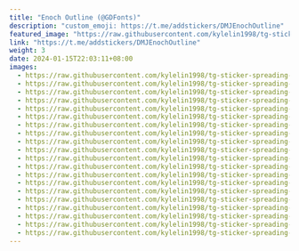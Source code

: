 ```yaml
---
title: "Enoch Outline (@GDFonts)"
description: "custom_emoji: https://t.me/addstickers/DMJEnochOutline"
featured_image: "https://raw.githubusercontent.com/kylelin1998/tg-sticker-spreading-worldwide-images/main/img/25611cc2-af07-49d0-9a46-14210799420d.jpg"
link: "https://t.me/addstickers/DMJEnochOutline"
weight: 3
date: 2024-01-15T22:03:11+08:00
images:
  - https://raw.githubusercontent.com/kylelin1998/tg-sticker-spreading-worldwide-images/main/img/25611cc2-af07-49d0-9a46-14210799420d.jpg
  - https://raw.githubusercontent.com/kylelin1998/tg-sticker-spreading-worldwide-images/main/img/952eef94-8d1f-496a-99a1-a8eb2469db11.jpg
  - https://raw.githubusercontent.com/kylelin1998/tg-sticker-spreading-worldwide-images/main/img/a07ca6d0-7ccc-4346-8781-05eb22a85450.jpg
  - https://raw.githubusercontent.com/kylelin1998/tg-sticker-spreading-worldwide-images/main/img/29641652-8d85-492d-8dfe-cec4d65cf1ba.jpg
  - https://raw.githubusercontent.com/kylelin1998/tg-sticker-spreading-worldwide-images/main/img/5a4dabbd-58a5-4345-b5dc-dc900526ae9d.jpg
  - https://raw.githubusercontent.com/kylelin1998/tg-sticker-spreading-worldwide-images/main/img/0173627e-0761-446b-b010-b0aba4820c3a.jpg
  - https://raw.githubusercontent.com/kylelin1998/tg-sticker-spreading-worldwide-images/main/img/26bdb02b-e30a-45b7-98e2-4e3dc435dd37.jpg
  - https://raw.githubusercontent.com/kylelin1998/tg-sticker-spreading-worldwide-images/main/img/34cc8fe5-7282-4e8b-aec9-7c883f778bbb.jpg
  - https://raw.githubusercontent.com/kylelin1998/tg-sticker-spreading-worldwide-images/main/img/cb4d6bce-0e44-4be4-85e8-75f33c22b1a8.jpg
  - https://raw.githubusercontent.com/kylelin1998/tg-sticker-spreading-worldwide-images/main/img/d8ba2e3c-a5ef-48f7-9405-c1d577d03c7b.jpg
  - https://raw.githubusercontent.com/kylelin1998/tg-sticker-spreading-worldwide-images/main/img/17864838-89fa-4b70-ab89-372818616594.jpg
  - https://raw.githubusercontent.com/kylelin1998/tg-sticker-spreading-worldwide-images/main/img/6b00dd0e-2886-48ae-af01-70a2d021212a.jpg
  - https://raw.githubusercontent.com/kylelin1998/tg-sticker-spreading-worldwide-images/main/img/f28951c5-6e6c-42fb-9d38-f6f6df5f5bfa.jpg
  - https://raw.githubusercontent.com/kylelin1998/tg-sticker-spreading-worldwide-images/main/img/ea66bd53-a865-41f0-9c21-4f61bbfa52a4.jpg
  - https://raw.githubusercontent.com/kylelin1998/tg-sticker-spreading-worldwide-images/main/img/b0e6b68a-4d2d-4476-bba6-bbba5da833ae.jpg
  - https://raw.githubusercontent.com/kylelin1998/tg-sticker-spreading-worldwide-images/main/img/19197b06-7e78-4833-a681-6bd58cfb8158.jpg
  - https://raw.githubusercontent.com/kylelin1998/tg-sticker-spreading-worldwide-images/main/img/40ec7f1f-2fbb-4277-853e-053d4e661147.jpg
  - https://raw.githubusercontent.com/kylelin1998/tg-sticker-spreading-worldwide-images/main/img/936d9089-041f-4a4a-8528-e8afa7531a16.jpg
  - https://raw.githubusercontent.com/kylelin1998/tg-sticker-spreading-worldwide-images/main/img/282918c7-7a43-4d54-bcc2-2142ec9c842e.jpg
  - https://raw.githubusercontent.com/kylelin1998/tg-sticker-spreading-worldwide-images/main/img/21004aa5-78f0-4bd4-a927-96ac6146197f.jpg
---
```

